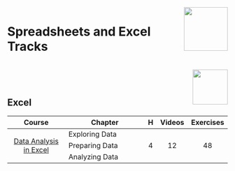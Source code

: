 <img align="right" width="100" src="https://github.com/cs-MohamedAyman/eLearning-Platforms/blob/master/DataCamp-Tracks/org-logos/datacamp.jpg">

# Spreadsheets and Excel Tracks

<br>
<img align="right" width="80" src="https://github.com/cs-MohamedAyman/eLearning-Platforms/blob/master/DataCamp-Tracks/org-logos/excel.jpg">
<br><br>

## Excel

<table>
    <thead>
        <tr>
            <th width="40%">Course</th>
            <th width="60%">Chapter</th>
            <th>H</th>
            <th>Videos</th>
            <th>Exercises</th>
        </tr>
    </thead>
    <tbody>
            <tr>
                <td rowspan=3 align="center">
<a href="https://learn.datacamp.com/courses/data-analysis-in-excel">Data Analysis in Excel</a><br>
                <td align="left">Exploring Data</td>
                <td rowspan=3 align="center">4</td>
                <td rowspan=3 align="center">12</td>
                <td rowspan=3 align="center">48</td>
                </td>
            </tr>
            <tr>
                <td align="left">Preparing Data</td>
            </tr>
            <tr>
                <td align="left">Analyzing Data</td>
            </tr>
    </tbody>
</table>
